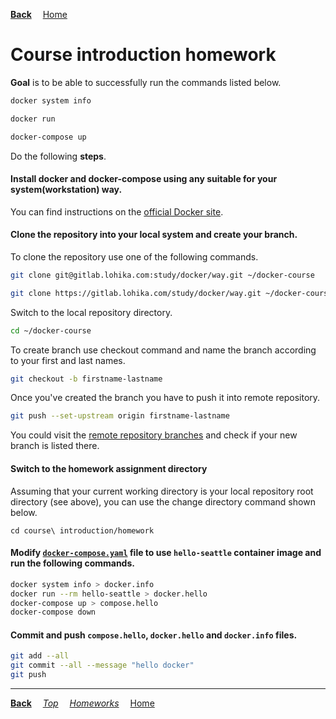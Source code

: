 **[Back](../README.md)**
&emsp;[Home](/README.md)

# Course introduction homework

**Goal** is to be able to successfully run the commands listed below.

```sh
docker system info
```
```sh
docker run
```
```sh
docker-compose up
```

Do the following **steps**.

#### Install docker and docker-compose using any suitable for your system(workstation) way.

You can find instructions on the [official Docker site](https://www.docker.com/get-started/).

#### Clone the repository into your local system and create your branch.

To clone the repository use one of the following commands.
```sh
git clone git@gitlab.lohika.com:study/docker/way.git ~/docker-course
```
```sh
git clone https://gitlab.lohika.com/study/docker/way.git ~/docker-course
```

Switch to the local repository directory.
```sh
cd ~/docker-course
```

To create branch use checkout command and name the branch according to your first and last names.
```sh
git checkout -b firstname-lastname
```

Once you've created the branch you have to push it into remote repository.
```sh
git push --set-upstream origin firstname-lastname
```

You could visit the [remote repository branches](https://gitlab.lohika.com/study/docker/way/-/branches) and check if your new branch is listed there.

#### Switch to the homework assignment directory

Assuming that your current working directory is your local repository root directory (see above), you can use the change directory command shown below.

```
cd course\ introduction/homework
```

#### Modify [`docker-compose.yaml`](./docker-compose.yaml) file to use `hello-seattle` container image and run the following commands.

```sh
docker system info > docker.info
docker run --rm hello-seattle > docker.hello
docker-compose up > compose.hello
docker-compose down
```

#### Commit and push `compose.hello`, `docker.hello` and `docker.info` files.

```sh
git add --all
git commit --all --message "hello docker"
git push
```

---
**[Back](../README.md)**
&emsp;*[Top](./README.md)*
&emsp;*[Homeworks](/README.md#homeworks)*
&emsp;[Home](/README.md)
